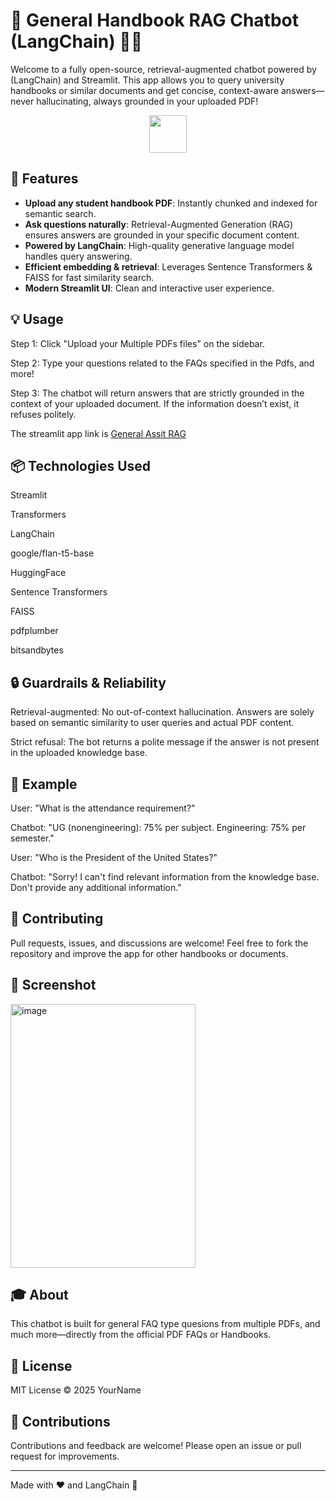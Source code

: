 # 🦙 General Handbook RAG Chatbot (LangChain) 📖🤖

Welcome to a fully open-source, retrieval-augmented chatbot powered by (LangChain) and Streamlit. This app allows you to query university handbooks or similar documents and get concise, context-aware answers—never hallucinating, always grounded in your uploaded PDF!

<div align="center">
  <img src="https://streamlit.io/images/brand/streamlit-logo-primary-colormark-darktext.png" height="60" />
</div>

## 🚀 Features

- **Upload any student handbook PDF**: Instantly chunked and indexed for semantic search.
- **Ask questions naturally**: Retrieval-Augmented Generation (RAG) ensures answers are grounded in your specific document content.
- **Powered by LangChain**: High-quality generative language model handles query answering.
- **Efficient embedding & retrieval**: Leverages Sentence Transformers & FAISS for fast similarity search.
- **Modern Streamlit UI**: Clean and interactive user experience.

## 💡 Usage
Step 1: Click "Upload your Multiple PDFs files" on the sidebar.

Step 2: Type your questions related to the FAQs specified in the Pdfs, and more!

Step 3: The chatbot will return answers that are strictly grounded in the context of your uploaded document. If the information doesn’t exist, it refuses politely.

The streamlit app link is [General Assit RAG](https://generalassistlangchain-chatbot.streamlit.app/)

## 📦 Technologies Used
Streamlit

Transformers

LangChain

google/flan-t5-base

HuggingFace

Sentence Transformers

FAISS

pdfplumber

bitsandbytes

## 🔒 Guardrails & Reliability
Retrieval-augmented: No out-of-context hallucination. Answers are solely based on semantic similarity to user queries and actual PDF content.

Strict refusal: The bot returns a polite message if the answer is not present in the uploaded knowledge base.

## 📝 Example
User: "What is the attendance requirement?"

Chatbot: "UG (nonengineering): 75% per subject. Engineering: 75% per semester."

User: "Who is the President of the United States?"

Chatbot: "Sorry! I can't find relevant information from the knowledge base. Don't provide any additional information."

## 📢 Contributing
Pull requests, issues, and discussions are welcome! Feel free to fork the repository and improve the app for other handbooks or documents.


## 📸 Screenshot

<img width="296" height="422" alt="image" src="https://github.com/user-attachments/assets/44cdcb2e-a02c-4ca4-8d26-f6302fe11578" />


## 🎓 About

This chatbot is built for general FAQ type quesions from multiple PDFs, and much more—directly from the official PDF FAQs or Handbooks.

## 📝 License

MIT License © 2025 YourName

## 🤝 Contributions

Contributions and feedback are welcome! Please open an issue or pull request for improvements.

---

Made with ❤️ and LangChain 🚀
